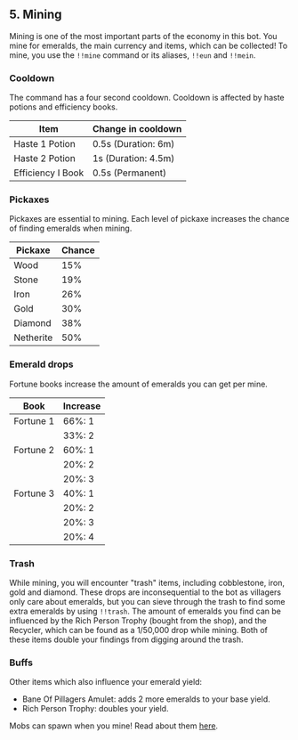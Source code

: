 ## 5. Mining

Mining is one of the most important parts of the economy in this bot. You mine for emeralds, the main currency and items, which can be collected! To mine, you use the `!!mine` command or its aliases, `!!eun` and `!!mein`.

### Cooldown

The command has a four second cooldown. Cooldown is affected by haste potions and efficiency books.

|      Item           | Change in cooldown |
|---------------------|--------------------|
| Haste 1 Potion      | 0.5s (Duration: 6m)|
| Haste 2 Potion      | 1s (Duration: 4.5m)|
| Efficiency I Book   | 0.5s (Permanent)   |

### Pickaxes

Pickaxes are essential to mining. Each level of pickaxe increases the chance of finding emeralds when mining.

| Pickaxe   | Chance |
|-----------|--------|
| Wood      |  15%   |
| Stone     |  19%   |
| Iron      |  26%   |
| Gold      |  30%   |
| Diamond   |  38%   |
| Netherite |  50%   |

### Emerald drops

Fortune books increase the amount of emeralds you can get per mine.

| Book      | Increase |
|-----------|----------|
| Fortune 1 | 66%: 1   |
|           | 33%: 2   |
| Fortune 2 | 60%: 1   |
|           | 20%: 2   |
|           | 20%: 3   |
| Fortune 3 | 40%: 1   |
|           | 20%: 2   |
|           | 20%: 3   |
|           | 20%: 4   |

### Trash

While mining, you will encounter "trash" items, including cobblestone, iron, gold and diamond. These drops are inconsequential to the bot as villagers only care about emeralds, but you can sieve through the trash to find some extra emeralds by using `!!trash`. The amount of emeralds you find can be influenced by the Rich Person Trophy (bought from the shop), and the Recycler, which can be found as a 1/50,000 drop while mining. Both of these items double your findings from digging around the trash.

### Buffs

Other items which also influence your emerald yield:

- Bane Of Pillagers Amulet: adds 2 more emeralds to your base yield.
- Rich Person Trophy: doubles your yield.

Mobs can spawn when you mine! Read about them [here](6-mobs.md).

